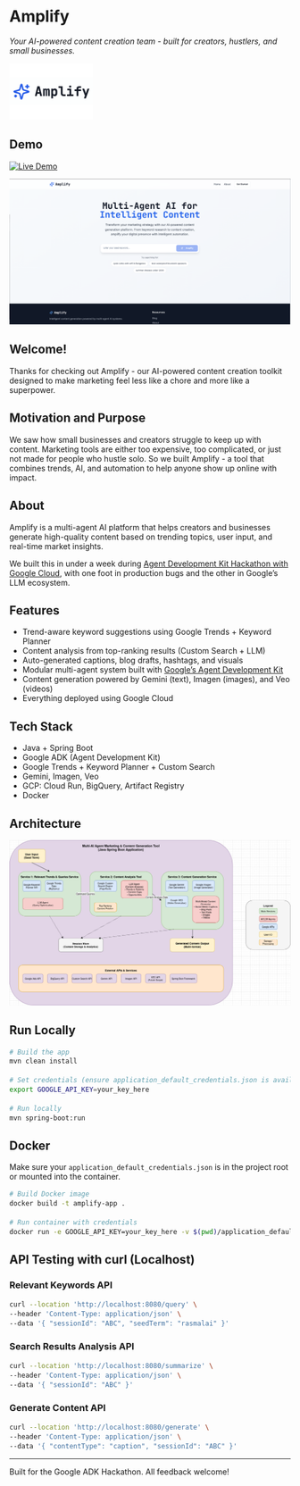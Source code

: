 
# Amplify

_Your AI-powered content creation team - built for creators, hustlers, and small businesses._

<img src="./logo.png" alt="Amplify" width="150"/> 

## Demo

[![Live Demo](https://img.shields.io/badge/Amplify-Live-brightgreen)](https://v0-marketing-agency-homepage-eight.vercel.app/)

![Amplify App](./amplify.png)

## Welcome!

Thanks for checking out Amplify - our AI-powered content creation toolkit designed to make marketing feel less like a chore and more like a superpower.

## Motivation and Purpose

We saw how small businesses and creators struggle to keep up with content. Marketing tools are either too expensive, too complicated, or just not made for people who hustle solo. So we built Amplify - a tool that combines trends, AI, and automation to help anyone show up online with impact.

## About

Amplify is a multi-agent AI platform that helps creators and businesses generate high-quality content based on trending topics, user input, and real-time market insights.

We built this in under a week during [Agent Development Kit Hackathon with Google Cloud](https://googlecloudmultiagents.devpost.com/), with one foot in production bugs and the other in Google’s LLM ecosystem.

## Features

- Trend-aware keyword suggestions using Google Trends + Keyword Planner
- Content analysis from top-ranking results (Custom Search + LLM)
- Auto-generated captions, blog drafts, hashtags, and visuals
- Modular multi-agent system built with [Google’s Agent Development Kit](https://google.github.io/adk-docs/) 
- Content generation powered by Gemini (text), Imagen (images), and Veo (videos)
- Everything deployed using Google Cloud

## Tech Stack

- Java + Spring Boot
- Google ADK (Agent Development Kit)
- Google Trends + Keyword Planner + Custom Search
- Gemini, Imagen, Veo
- GCP: Cloud Run, BigQuery, Artifact Registry
- Docker

## Architecture
![Architecture](./architecture.jpg)

## Run Locally

```bash
# Build the app
mvn clean install

# Set credentials (ensure application_default_credentials.json is available)
export GOOGLE_API_KEY=your_key_here

# Run locally
mvn spring-boot:run
```

## Docker

Make sure your `application_default_credentials.json` is in the project root or mounted into the container.

```bash
# Build Docker image
docker build -t amplify-app .

# Run container with credentials
docker run -e GOOGLE_API_KEY=your_key_here -v $(pwd)/application_default_credentials.json:/app/application_default_credentials.json amplify-app
```

## API Testing with curl (Localhost)

### Relevant Keywords API
```bash
curl --location 'http://localhost:8080/query' \
--header 'Content-Type: application/json' \
--data '{ "sessionId": "ABC", "seedTerm": "rasmalai" }'
```


### Search Results Analysis API
```bash
curl --location 'http://localhost:8080/summarize' \
--header 'Content-Type: application/json' \
--data '{ "sessionId": "ABC" }'
```


### Generate Content API
```bash
curl --location 'http://localhost:8080/generate' \
--header 'Content-Type: application/json' \
--data '{ "contentType": "caption", "sessionId": "ABC" }'
```

---

Built for the Google ADK Hackathon. All feedback welcome!
